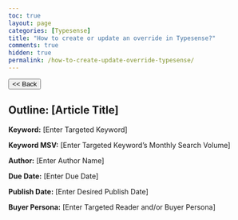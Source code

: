 ```yaml
---
toc: true
layout: page
categories: [Typesense]
title: "How to create or update an override in Typesense?"
comments: true
hidden: true
permalink: /how-to-create-update-override-typesense/
---
```


<button class="back-button" onclick="window.history.back()"><< Back</button>

## Outline: [Article Title]

**Keyword:** [Enter Targeted Keyword]

**Keyword MSV:** [Enter Targeted Keyword’s Monthly Search Volume]

**Author:** [Enter Author Name]

**Due Date:** [Enter Due Date]

**Publish Date:** [Enter Desired Publish Date]

**Buyer Persona:** [Enter Targeted Reader and/or Buyer Persona]

<br>
